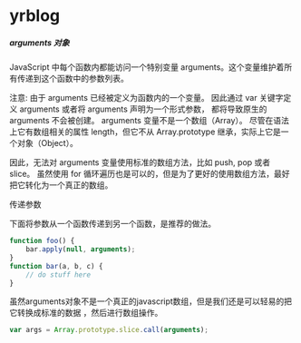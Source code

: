 yrblog
======

##### arguments 对象

JavaScript 中每个函数内都能访问一个特别变量 arguments。这个变量维护着所有传递到这个函数中的参数列表。

注意: 由于 arguments 已经被定义为函数内的一个变量。 因此通过 var 关键字定义 arguments 或者将 arguments 声明为一个形式参数， 都将导致原生的 arguments 不会被创建。
arguments 变量不是一个数组（Array）。 尽管在语法上它有数组相关的属性 length，但它不从 Array.prototype 继承，实际上它是一个对象（Object）。

因此，无法对 arguments 变量使用标准的数组方法，比如 push, pop 或者 slice。 虽然使用 for 循环遍历也是可以的，但是为了更好的使用数组方法，最好把它转化为一个真正的数组。


传递参数

下面将参数从一个函数传递到另一个函数，是推荐的做法。
```js
function foo() {
    bar.apply(null, arguments);
}
function bar(a, b, c) {
    // do stuff here
}
```

虽然arguments对象不是一个真正的javascript数组，但是我们还是可以轻易的把它转换成标准的数据 ，然后进行数组操作。
```js
var args = Array.prototype.slice.call(arguments);
```
